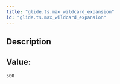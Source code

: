 ```yaml
---
title: "glide.ts.max_wildcard_expansion"
id: "glide.ts.max_wildcard_expansion"
---
```

## Description



## Value: 
```
500
```